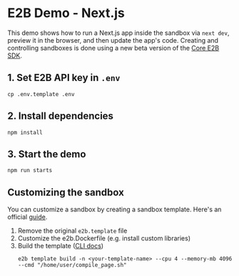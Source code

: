 # E2B Demo - Next.js
This demo shows how to run a Next.js app inside the sandbox via `next dev`, preview it in the browser, and then update the app's code.
Creating and controlling sandboxes is done using a new beta version of the [Core E2B SDK](https://e2b.dev/docs/guide/beta-migration).

## 1. Set E2B API key in `.env`
```
cp .env.template .env
```
## 2. Install dependencies
```
npm install
```
## 3. Start the demo
```
npm run starts
```

## Customizing the sandbox
You can customize a sandbox by creating a sandbox template. Here's an official [guide](https://e2b.dev/docs/guide/custom-sandbox).

1. Remove the original `e2b.template` file
1. Customize the e2b.Dockerfile (e.g. install custom libraries)
1. Build the template ([CLI docs](https://e2b.dev/docs/cli/commands))
    ```
    e2b template build -n <your-template-name> --cpu 4 --memory-mb 4096 --cmd "/home/user/compile_page.sh"
    ```